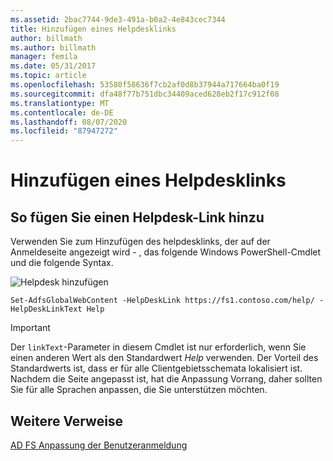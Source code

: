 ```yaml
---
ms.assetid: 2bac7744-9de3-491a-b0a2-4e843cec7344
title: Hinzufügen eines Helpdesklinks
author: billmath
ms.author: billmath
manager: femila
ms.date: 05/31/2017
ms.topic: article
ms.openlocfilehash: 53580f58636f7cb2af0d8b37944a717664ba0f19
ms.sourcegitcommit: dfa48f77b751dbc34409aced628eb2f17c912f08
ms.translationtype: MT
ms.contentlocale: de-DE
ms.lasthandoff: 08/07/2020
ms.locfileid: "87947272"
---
```

# <a name="add-help-desk-link"></a>Hinzufügen eines Helpdesklinks


## <a name="to-add-a-help-desk-link"></a>So fügen Sie einen Helpdesk-Link hinzu
Verwenden Sie zum Hinzufügen des helpdesklinks, der auf der Anmeldeseite angezeigt wird \- , das folgende Windows PowerShell-Cmdlet und die folgende Syntax.

![Helpdesk hinzufügen](media/AD-FS-user-sign-in-customization/ADFS_Blue_Custom2.png)


`Set-AdfsGlobalWebContent -HelpDeskLink https://fs1.contoso.com/help/ -HelpDeskLinkText Help`


> [!IMPORTANT]
> Der `linkText`-Parameter in diesem Cmdlet ist nur erforderlich, wenn Sie einen anderen Wert als den Standardwert *Help* verwenden. Der Vorteil des Standardwerts ist, dass er für alle Clientgebietsschemata lokalisiert ist. Nachdem die Seite angepasst ist, hat die Anpassung Vorrang, daher sollten Sie für alle Sprachen anpassen, die Sie unterstützen möchten.


## <a name="additional-references"></a>Weitere Verweise
[AD FS Anpassung der Benutzeranmeldung](AD-FS-user-sign-in-customization.md)
